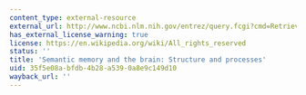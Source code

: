 ```yaml
---
content_type: external-resource
external_url: http://www.ncbi.nlm.nih.gov/entrez/query.fcgi?cmd=Retrieve&db=PubMed&dopt=Citation&list_uids=11301239
has_external_license_warning: true
license: https://en.wikipedia.org/wiki/All_rights_reserved
status: ''
title: 'Semantic memory and the brain: Structure and processes'
uid: 35f5e08a-bfdb-4b28-a539-0a8e9c149d10
wayback_url: ''
---
```

